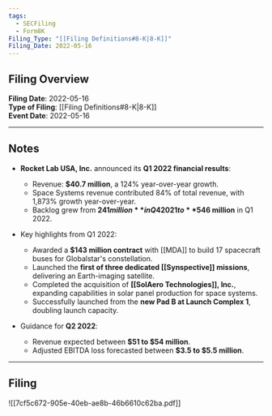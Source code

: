 ```yaml
---
tags:
  - SECFiling
  - Form8K
Filing_Type: "[[Filing Definitions#8-K|8-K]]"
Filing_Date: 2022-05-16
---
```

## Filing Overview

**Filing Date**: 2022-05-16  
**Type of Filing**: [[Filing Definitions#8-K|8-K]]  
**Event Date**: 2022-05-16  

---
## Notes

- **Rocket Lab USA, Inc.** announced its **Q1 2022 financial results**:  
  - Revenue: **$40.7 million**, a 124% year-over-year growth.  
  - Space Systems revenue contributed 84% of total revenue, with 1,873% growth year-over-year.  
  - Backlog grew from **$241 million** in Q4 2021 to **$546 million** in Q1 2022.  

- Key highlights from Q1 2022:
  - Awarded a **$143 million contract** with [[MDA]] to build 17 spacecraft buses for Globalstar's constellation.
  - Launched the **first of three dedicated [[Synspective]] missions**, delivering an Earth-imaging satellite.
  - Completed the acquisition of **[[SolAero Technologies]], Inc.**, expanding capabilities in solar panel production for space systems.
  - Successfully launched from the **new Pad B at Launch Complex 1**, doubling launch capacity.

- Guidance for **Q2 2022**:
  - Revenue expected between **$51 to $54 million**.  
  - Adjusted EBITDA loss forecasted between **$3.5 to $5.5 million**.

---
## Filing

![[7cf5c672-905e-40eb-ae8b-46b6610c62ba.pdf]]
